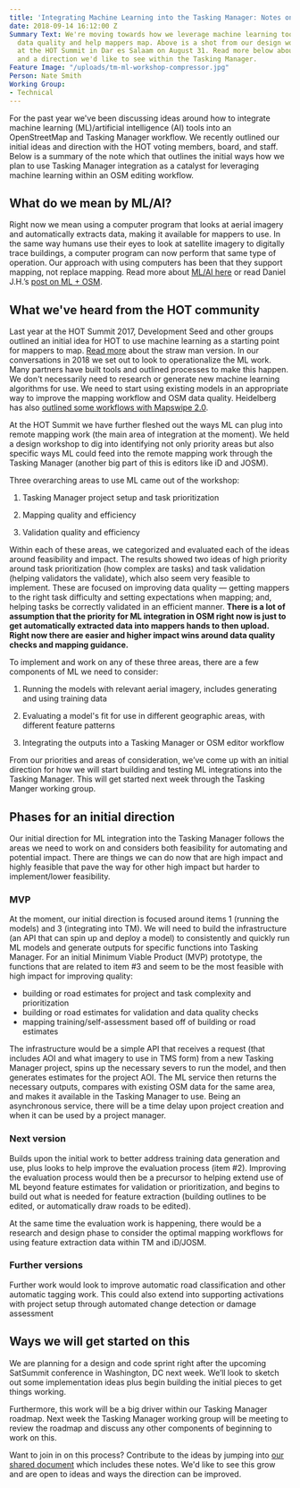 ```yaml
---
title: 'Integrating Machine Learning into the Tasking Manager: Notes on a Direction'
date: 2018-09-14 16:12:00 Z
Summary Text: We're moving towards how we leverage machine learning tools to improve
  data quality and help mappers map. Above is a shot from our design workshop we held
  at the HOT Summit in Dar es Salaam on August 31. Read more below about our ideas
  and a direction we'd like to see within the Tasking Manager.
Feature Image: "/uploads/tm-ml-workshop-compressor.jpg"
Person: Nate Smith
Working Group:
- Technical
---
```


For the past year we've been discussing ideas around how to integrate machine learning (ML)/artificial intelligence (AI) tools into an OpenStreetMap and Tasking Manager workflow. We recently outlined our initial ideas and direction with the HOT voting members, board, and staff. Below is a summary of the note which that outlines the initial ways how we plan to use Tasking Manager integration as a catalyst for leveraging machine learning within an OSM editing workflow.

## What do we mean by ML/AI?

Right now we mean using a computer program that looks at aerial imagery and automatically extracts data, making it available for mappers to use. In the same way humans use their eyes to look at satellite imagery to digitally trace buildings, a computer program can now perform that same type of operation. Our approach with using computers has been that they support mapping, not replace mapping. Read more about [ML/AI here](https://towardsdatascience.com/introduction-to-machine-learning-db7c668822c4) or read Daniel J.H.’s [post on ML + OSM](https://www.openstreetmap.org/user/daniel-j-h/diary/44145).

## What we've heard from the HOT community

Last year at the HOT Summit 2017, Development Seed and other groups outlined an initial idea for HOT to use machine learning as a starting point for mappers to map. [Read more](https://developmentseed.org/blog/2017/09/15/power-mapping-with-machine-learning/) about the straw man version. In our conversations in 2018 we set out to look to operationalize the ML work. Many partners have built tools and outlined processes to make this happen. We don't necessarily need to research or generate new machine learning algorithms for use. We need to start using existing models in an appropriate way to improve the mapping workflow and OSM data quality. Heidelberg has also [outlined some workflows with Mapswipe 2.0](https://docs.google.com/presentation/d/1ln1hzcsXPOrykK6gJ4quxedUnxRolmnIeMEMVRzLzGI/edit?usp=sharing).

At the HOT Summit we have further fleshed out the ways ML can plug into remote mapping work (the main area of integration at the moment). We held a design workshop to dig into identifying not only priority areas but also specific ways ML could feed into the remote mapping work through the Tasking Manager (another big part of this is editors like iD and JOSM).

Three overarching areas to use ML came out of the workshop:

1. Tasking Manager project setup and task prioritization

2. Mapping quality and efficiency

3. Validation quality and efficiency

Within each of these areas, we categorized and evaluated each of the ideas around feasibility and impact. The results showed two ideas of high priority around task prioritization (how complex are tasks) and task validation (helping validators the validate), which also seem very feasible to implement. These are focused on improving data quality — getting mappers to the right task difficulty and setting expectations when mapping; and, helping tasks be correctly validated in an efficient manner. **There is a lot of assumption that the priority for ML integration in OSM right now is just to get automatically extracted data into mappers hands to then upload. Right now there are easier and higher impact wins around data quality checks and mapping guidance.**

To implement and work on any of these three areas, there are a few components of ML we need to consider:

1. Running the models with relevant aerial imagery, includes generating and using training data

2. Evaluating a model's fit for use in different geographic areas, with different feature patterns

3. Integrating the outputs into a Tasking Manager or OSM editor workflow

From our priorities and areas of consideration, we’ve come up with an initial direction for how we will start building and testing ML integrations into the Tasking Manager. This will get started next week through the Tasking Manger working group.

## Phases for an initial direction

Our initial direction for ML integration into the Tasking Manager follows the areas we need to work on and considers both feasibility for automating and potential impact. There are things we can do now that are high impact and highly feasible that pave the way for other high impact but harder to implement/lower feasibility.

### MVP

At the moment, our initial direction is focused around items 1 (running the models) and 3 (integrating into TM). We will need to build the infrastructure (an API that can spin up and deploy a model) to consistently and quickly run ML models and generate outputs for specific functions into Tasking Manager. For an initial Minimum Viable Product (MVP) prototype, the functions that are related to item #3 and seem to be the most feasible with high impact for improving quality:

- building or road estimates for project and task complexity and prioritization
- building or road estimates for validation and data quality checks
- mapping training/self-assessment based off of building or road estimates

The infrastructure would be a simple API that receives a request (that includes AOI and what imagery to use in TMS form) from a new Tasking Manager project, spins up the necessary severs to run the model, and then generates estimates for the project AOI. The ML service then returns the necessary outputs, compares with existing OSM data for the same area, and makes it available in the Tasking Manager to use. Being an asynchronous service, there will be a time delay upon project creation and when it can be used by a project manager.

### Next version

Builds upon the initial work to better address training data generation and use, plus looks to help improve the evaluation process (item #2). Improving the evaluation process would then be a precursor to helping extend use of ML beyond feature estimates for validation or prioritization, and begins to build out what is needed for feature extraction (building outlines to be edited, or automatically draw roads to be edited).

At the same time the evaluation work is happening, there would be a research and design phase to consider the optimal mapping workflows for using feature extraction data within TM and iD/JOSM.

### Further versions

Further work would look to improve automatic road classification and other automatic tagging work. This could also extend into supporting activations with project setup through automated change detection or damage assessment

## Ways we will get started on this

We are planning for a design and code sprint right after the upcoming SatSummit conference in Washington, DC next week. We’ll look to sketch out some implementation ideas plus begin building the initial pieces to get things working.

Furthermore, this work will be a big driver within our Tasking Manager roadmap. Next week the Tasking Manager working group will be meeting to review the roadmap and discuss any other components of beginning to work on this.

Want to join in on this process? Contribute to the ideas by jumping into [our shared document](https://docs.google.com/document/d/1O964dO7YAqp-GMzzzeI2t3U0g4sFaSIzlgngYDHizxU/edit?usp=sharing) which includes these notes. We'd like to see this grow and are open to ideas and ways the direction can be improved. 
